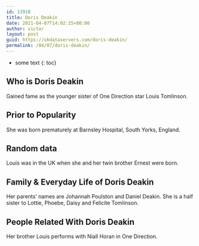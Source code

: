 ```yaml
---
id: 13918
title: Doris Deakin
date: 2021-04-07T14:02:15+00:00
author: victor
layout: post
guid: https://ukdataservers.com/doris-deakin/
permalink: /04/07/doris-deakin/
---
```


* some text
{: toc}


## Who is Doris Deakin



Gained fame as the younger sister of One Direction star Louis Tomlinson.

                
                
                
## Prior to Popularity



She was born prematurely at Barnsley Hospital, South Yorks, England.

                
                
                
## Random data



Louis was in the UK when she and her twin brother Ernest were born.

                
                
                
## Family & Everyday Life of Doris Deakin



Her parents&#8217; names are Johannah Poulston and Daniel Deakin. She is a half sister to Lottie, Phoebe, Daisy and Felicite Tomlinson.

                
                
                
## People Related With Doris Deakin



Her brother Louis performs with Niall Horan in One Direction.

                
              
            
          
          
          